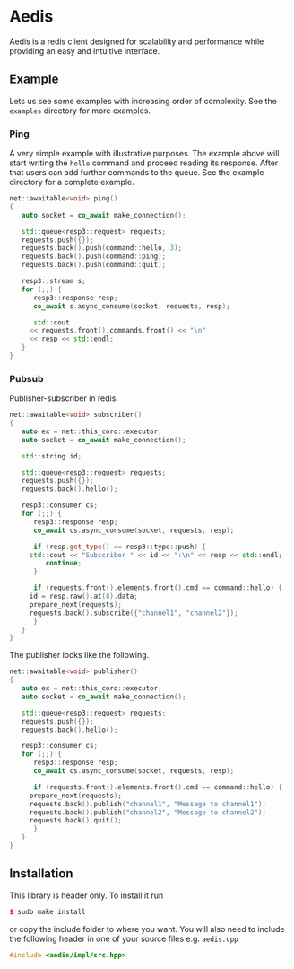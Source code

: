 # Aedis

Aedis is a redis client designed for scalability and performance while
providing an easy and intuitive interface.

## Example

Lets us see some examples with increasing order of complexity.
See the `examples` directory for more examples.

### Ping

A very simple example with illustrative purposes.  The example above
will start writing the `hello` command and proceed reading its
response. After that users can add further commands to the queue. See
the example directory for a complete example.


```cpp
net::awaitable<void> ping()
{
   auto socket = co_await make_connection();

   std::queue<resp3::request> requests;
   requests.push({});
   requests.back().push(command::hello, 3);
   requests.back().push(command::ping);
   requests.back().push(command::quit);

   resp3::stream s;
   for (;;) {
      resp3::response resp;
      co_await s.async_consume(socket, requests, resp);

      std::cout
	 << requests.front().commands.front() << "\n"
	 << resp << std::endl;
   }
}
```

### Pubsub

Publisher-subscriber in redis.

```cpp
net::awaitable<void> subscriber()
{
   auto ex = net::this_coro::executor;
   auto socket = co_await make_connection();

   std::string id;

   std::queue<resp3::request> requests;
   requests.push({});
   requests.back().hello();

   resp3::consumer cs;
   for (;;) {
      resp3::response resp;
      co_await cs.async_consume(socket, requests, resp);

      if (resp.get_type() == resp3::type::push) {
	 std::cout << "Subscriber " << id << ":\n" << resp << std::endl;
         continue;
      }

      if (requests.front().elements.front().cmd == command::hello) {
	 id = resp.raw().at(8).data;
	 prepare_next(requests);
	 requests.back().subscribe({"channel1", "channel2"});
      }
   }
}
```

The publisher looks like the following.

```cpp
net::awaitable<void> publisher()
{
   auto ex = net::this_coro::executor;
   auto socket = co_await make_connection();

   std::queue<resp3::request> requests;
   requests.push({});
   requests.back().hello();

   resp3::consumer cs;
   for (;;) {
      resp3::response resp;
      co_await cs.async_consume(socket, requests, resp);

      if (requests.front().elements.front().cmd == command::hello) {
	 prepare_next(requests);
	 requests.back().publish("channel1", "Message to channel1");
	 requests.back().publish("channel2", "Message to channel2");
	 requests.back().quit();
      }
   }
}
```

## Installation

This library is header only. To install it run

```cpp
$ sudo make install
```

or copy the include folder to where you want.  You will also need to include
the following header in one of your source files e.g. `aedis.cpp`

```cpp
#include <aedis/impl/src.hpp>
```
